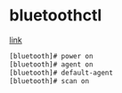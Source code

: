 # bluetoothctl

[link](https://wiki.archlinux.org/title/bluetooth_headset)

```txt
[bluetooth]# power on
[bluetooth]# agent on
[bluetooth]# default-agent
[bluetooth]# scan on
```
